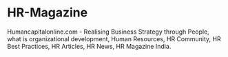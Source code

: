 HR-Magazine
===========

Humancapitalonline.com - Realising Business Strategy through People, what is organizational development, Human Resources, HR Community, HR Best Practices, HR Articles, HR News, HR Magazine India.
